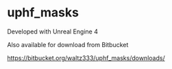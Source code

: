 # uphf_masks

Developed with Unreal Engine 4

Also available for download from Bitbucket


https://bitbucket.org/waltz333/uphf_masks/downloads/

